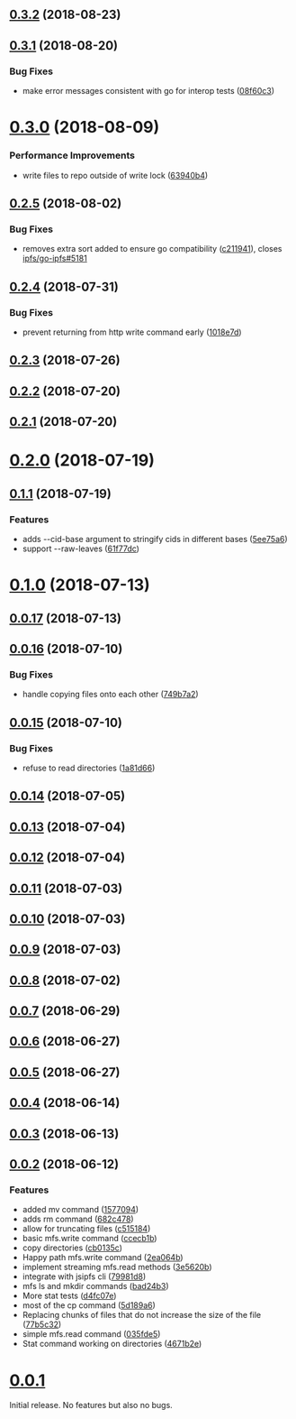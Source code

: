 <a name="0.3.2"></a>
## [0.3.2](https://github.com/ipfs/js-ipfs-mfs/compare/v0.3.1...v0.3.2) (2018-08-23)



<a name="0.3.1"></a>
## [0.3.1](https://github.com/ipfs/js-ipfs-mfs/compare/v0.3.0...v0.3.1) (2018-08-20)


### Bug Fixes

* make error messages consistent with go for interop tests ([08f60c3](https://github.com/ipfs/js-ipfs-mfs/commit/08f60c3))



<a name="0.3.0"></a>
# [0.3.0](https://github.com/ipfs/js-ipfs-mfs/compare/v0.2.5...v0.3.0) (2018-08-09)


### Performance Improvements

* write files to repo outside of write lock ([63940b4](https://github.com/ipfs/js-ipfs-mfs/commit/63940b4))



<a name="0.2.5"></a>
## [0.2.5](https://github.com/ipfs/js-ipfs-mfs/compare/v0.2.4...v0.2.5) (2018-08-02)


### Bug Fixes

* removes extra sort added to ensure go compatibility ([c211941](https://github.com/ipfs/js-ipfs-mfs/commit/c211941)), closes [ipfs/go-ipfs#5181](https://github.com/ipfs/go-ipfs/issues/5181)



<a name="0.2.4"></a>
## [0.2.4](https://github.com/ipfs/js-ipfs-mfs/compare/v0.2.3...v0.2.4) (2018-07-31)


### Bug Fixes

* prevent returning from http write command early ([1018e7d](https://github.com/ipfs/js-ipfs-mfs/commit/1018e7d))



<a name="0.2.3"></a>
## [0.2.3](https://github.com/ipfs/js-ipfs-mfs/compare/v0.2.2...v0.2.3) (2018-07-26)



<a name="0.2.2"></a>
## [0.2.2](https://github.com/ipfs/js-ipfs-mfs/compare/v0.2.1...v0.2.2) (2018-07-20)



<a name="0.2.1"></a>
## [0.2.1](https://github.com/ipfs/js-ipfs-mfs/compare/v0.2.0...v0.2.1) (2018-07-20)



<a name="0.2.0"></a>
# [0.2.0](https://github.com/ipfs/js-ipfs-mfs/compare/v0.1.1...v0.2.0) (2018-07-19)



<a name="0.1.1"></a>
## [0.1.1](https://github.com/ipfs/js-ipfs-mfs/compare/v0.1.0...v0.1.1) (2018-07-19)


### Features

* adds --cid-base argument to stringify cids in different bases ([5ee75a6](https://github.com/ipfs/js-ipfs-mfs/commit/5ee75a6))
* support --raw-leaves ([61f77dc](https://github.com/ipfs/js-ipfs-mfs/commit/61f77dc))



<a name="0.1.0"></a>
# [0.1.0](https://github.com/ipfs/js-ipfs-mfs/compare/v0.0.17...v0.1.0) (2018-07-13)



<a name="0.0.17"></a>
## [0.0.17](https://github.com/ipfs/js-ipfs-mfs/compare/v0.0.16...v0.0.17) (2018-07-13)



<a name="0.0.16"></a>
## [0.0.16](https://github.com/ipfs/js-ipfs-mfs/compare/v0.0.15...v0.0.16) (2018-07-10)


### Bug Fixes

* handle copying files onto each other ([749b7a2](https://github.com/ipfs/js-ipfs-mfs/commit/749b7a2))



<a name="0.0.15"></a>
## [0.0.15](https://github.com/ipfs/js-ipfs-mfs/compare/v0.0.14...v0.0.15) (2018-07-10)


### Bug Fixes

* refuse to read directories ([1a81d66](https://github.com/ipfs/js-ipfs-mfs/commit/1a81d66))



<a name="0.0.14"></a>
## [0.0.14](https://github.com/ipfs/js-ipfs-mfs/compare/v0.0.13...v0.0.14) (2018-07-05)



<a name="0.0.13"></a>
## [0.0.13](https://github.com/ipfs/js-ipfs-mfs/compare/v0.0.12...v0.0.13) (2018-07-04)



<a name="0.0.12"></a>
## [0.0.12](https://github.com/ipfs/js-ipfs-mfs/compare/v0.0.11...v0.0.12) (2018-07-04)



<a name="0.0.11"></a>
## [0.0.11](https://github.com/ipfs/js-ipfs-mfs/compare/v0.0.10...v0.0.11) (2018-07-03)



<a name="0.0.10"></a>
## [0.0.10](https://github.com/ipfs/js-ipfs-mfs/compare/v0.0.9...v0.0.10) (2018-07-03)



<a name="0.0.9"></a>
## [0.0.9](https://github.com/ipfs/js-ipfs-mfs/compare/v0.0.8...v0.0.9) (2018-07-03)



<a name="0.0.8"></a>
## [0.0.8](https://github.com/ipfs/js-ipfs-mfs/compare/v0.0.7...v0.0.8) (2018-07-02)



<a name="0.0.7"></a>
## [0.0.7](https://github.com/ipfs/js-ipfs-mfs/compare/v0.0.6...v0.0.7) (2018-06-29)



<a name="0.0.6"></a>
## [0.0.6](https://github.com/ipfs/js-ipfs-mfs/compare/v0.0.5...v0.0.6) (2018-06-27)



<a name="0.0.5"></a>
## [0.0.5](https://github.com/ipfs/js-ipfs-mfs/compare/v0.0.4...v0.0.5) (2018-06-27)



<a name="0.0.4"></a>
## [0.0.4](https://github.com/ipfs/js-ipfs-mfs/compare/v0.0.3...v0.0.4) (2018-06-14)



<a name="0.0.3"></a>
## [0.0.3](https://github.com/ipfs/js-ipfs-mfs/compare/v0.0.2...v0.0.3) (2018-06-13)



<a name="0.0.2"></a>
## [0.0.2](https://github.com/ipfs/js-ipfs-mfs/compare/v0.0.1...v0.0.2) (2018-06-12)


### Features

* added mv command ([1577094](https://github.com/ipfs/js-ipfs-mfs/commit/1577094))
* adds rm command ([682c478](https://github.com/ipfs/js-ipfs-mfs/commit/682c478))
* allow for truncating files ([c515184](https://github.com/ipfs/js-ipfs-mfs/commit/c515184))
* basic mfs.write command ([ccecb1b](https://github.com/ipfs/js-ipfs-mfs/commit/ccecb1b))
* copy directories ([cb0135c](https://github.com/ipfs/js-ipfs-mfs/commit/cb0135c))
* Happy path mfs.write command ([2ea064b](https://github.com/ipfs/js-ipfs-mfs/commit/2ea064b))
* implement streaming mfs.read methods ([3e5620b](https://github.com/ipfs/js-ipfs-mfs/commit/3e5620b))
* integrate with jsipfs cli ([79981d8](https://github.com/ipfs/js-ipfs-mfs/commit/79981d8))
* mfs ls and mkdir commands ([bad24b3](https://github.com/ipfs/js-ipfs-mfs/commit/bad24b3))
* More stat tests ([d4fc07e](https://github.com/ipfs/js-ipfs-mfs/commit/d4fc07e))
* most of the cp command ([5d189a6](https://github.com/ipfs/js-ipfs-mfs/commit/5d189a6))
* Replacing chunks of files that do not increase the size of the file ([77b5c32](https://github.com/ipfs/js-ipfs-mfs/commit/77b5c32))
* simple mfs.read command ([035fde5](https://github.com/ipfs/js-ipfs-mfs/commit/035fde5))
* Stat command working on directories ([4671b2e](https://github.com/ipfs/js-ipfs-mfs/commit/4671b2e))





<a name="0.0.1"></a>
# [0.0.1](https://github.com/ipfs/js-ipfs-mfs/releases/tag/v0.0.1)

Initial release.  No features but also no bugs.
